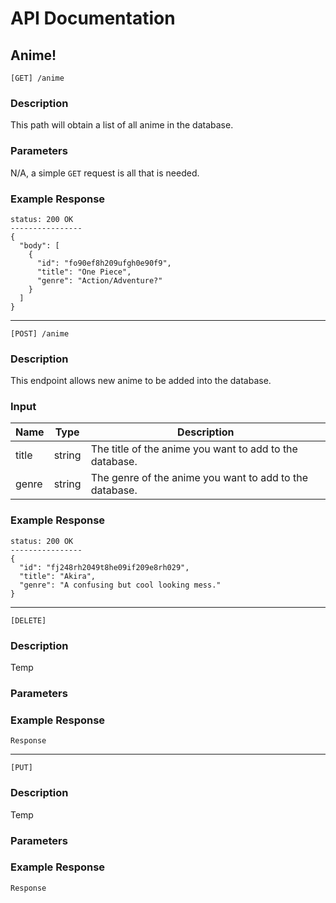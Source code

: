 # API Documentation
## Anime!

```
[GET] /anime
```
### Description
This path will obtain a list of all anime in the database.
### Parameters
N/A, a simple `GET` request is all that is needed.
### Example Response
```
status: 200 OK
----------------
{
  "body": [
    {
      "id": "fo90ef8h209ufgh0e90f9",
      "title": "One Piece",
      "genre": "Action/Adventure?"
    }
  ]
}
```
----

```
[POST] /anime
```
### Description
This endpoint allows new anime to be added into the database.
### Input
|Name|Type|Description|
|----|----|-----------|
|title|string|The title of the anime you want to add to the database.|
|genre|string|The genre of the anime you want to add to the database.|

### Example Response
```
status: 200 OK
----------------
{
  "id": "fj248rh2049t8he09if209e8rh029",
  "title": "Akira",
  "genre": "A confusing but cool looking mess."
}
```
----

```
[DELETE]
```
### Description
Temp
### Parameters
### Example Response
```
Response
```
----

```
[PUT]
```
### Description
Temp
### Parameters
### Example Response
```
Response
```
